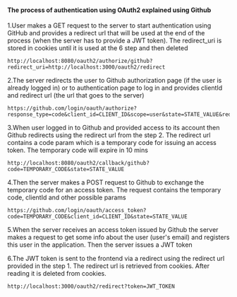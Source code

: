 #### The process of authentication using OAuth2 explained using Github

1.User makes a GET request to the server to start authentication using GitHub and provides a redirect url that will be used at the end of the process (when the server has to provide a JWT token). The redirect_uri is stored in cookies until it is used at the 6 step and then deleted
```
http://localhost:8080/oauth2/authorize/github?redirect_uri=http://localhost:3000/oauth2/redirect
```

2.The server redirects the user to Github authorization page (if the user is already logged in) or to authentication page to log in and provides clientId and redirect url (the url that goes to the server)
```
https://github.com/login/oauth/authorize?response_type=code&client_id=CLIENT_ID&scope=user&state=STATE_VALUE&redirect_uri=http://localhost:8080/oauth2/callback/github
```

3.When user logged in to Github and provided access to its account then Github redirects using the redirect url from the step 2. The redirect url contains a code param which is a temporary code for issuing an access token. The temporary code will expire in 10 mins
```
http://localhost:8080/oauth2/callback/github?code=TEMPORARY_CODE&state=STATE_VALUE
```

4.Then the server makes a POST request to Github to exchange the temporary code for an access token. The request contains the temporary code, clientId and other possible params
```
https://github.com/login/oauth/access_token?code=TEMPORARY_CODE&client_id=CLIENT_ID&state=STATE_VALUE
```

5.When the server receives an access token issued by Github the server makes a request to get some info about the user (user's email) and registers this user in the application. Then the server issues a JWT token

6.The JWT token is sent to the frontend via a redirect using the redirect url provided in the step 1. The redirect url is retrieved from cookies. After reading it is deleted from cookies.
```
http://localhost:3000/oauth2/redirect?token=JWT_TOKEN
```